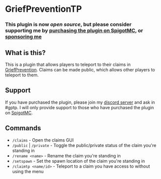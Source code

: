 # GriefPreventionTP

### This plugin is now *open source*, but please consider supporting me by [purchasing the plugin on SpigotMC](https://www.spigotmc.org/resources/griefpreventiontp.102521/), or [sponsoring me](https://github.com/sponsors/Badbird5907)

## What is this?
This is a plugin that allows players to teleport to their claims in [GriefPrevention](https://www.spigotmc.org/resources/griefprevention.1884/). Claims can be made public, which allows other players to teleport to them.

## Support
If you have purchased the plugin, please join my [discord server](https://discord.badbird.dev/) and ask in #gptp. I will only provide support to those who have purchased the plugin on [SpigotMC](https://www.spigotmc.org/resources/griefpreventiontp.102521/).

## Commands
- `/claims` - Open the claims GUI
- `/public` | `/private` - Toggle the public/private status of the claim you're standing in
- `/rename <name>` - Rename the claim you're standing in
- `/setspawn` - Set the spawn location of the claim you're standing in
- `/claimtp <name/id>` - Teleport to a claim you have access to without using the menu